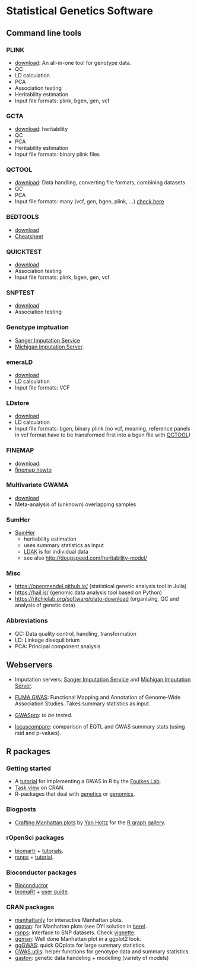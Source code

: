 
# Statistical Genetics Software


## Command line tools

### PLINK
- [download](https://www.cog-genomics.org/plink/2.0/): An all-in-one tool for genotype data. 
- QC
- LD calculation
- PCA
- Association testing
- Heritability estimation
- Input file formats: plink, bgen, gen, vcf
  
### GCTA
- [download](https://cnsgenomics.com/software/gcta/#Overview): heritability
- QC
- PCA
- Heritability estimation
- Input file formats: binary plink files
  
### QCTOOL
- [download](http://www.well.ox.ac.uk/~gav/qctool_v2/): Data handling, converting file formats, combining datasets
- QC
- PCA
- Input file formats: many (vcf, gen, bgen, plink, ...) [check here](http://www.well.ox.ac.uk/~gav/qctool/documentation/genotype_file_formats.html)
  
### BEDTOOLS
- [download](https://github.com/arq5x/bedtools2)
- [Cheatsheet](https://gist.github.com/ilevantis/6d6ecf8718a5803acff736c2dffc933e)
  
### QUICKTEST
- [download](https://wp.unil.ch/sgg/quicktest/)
- Association testing
- Input file formats: plink, bgen, gen, vcf

### SNPTEST
- [download](https://mathgen.stats.ox.ac.uk/genetics_software/snptest/snptest.html)
- Association testing
  
### Genotype imptuation
- [Sanger Imputation Service](https://imputation.sanger.ac.uk/)
- [Michigan Imputation Server](https://imputationserver.sph.umich.edu/index.html).

### emeraLD
- [download](https://github.com/statgen/emeraLD)
- LD calculation
- Input file formats: VCF
  
### LDstore
- [download](http://www.christianbenner.com/#ldstore)
- LD calculation
- Input file formats: bgen, binary plink (no vcf, meaning, reference panels in vcf format have to be transformed first into a bgen file with [QCTOOL](http://www.well.ox.ac.uk/~gav/qctool_v2/))

### FINEMAP
- [download](http://www.christianbenner.com/): 
- [finemap howto](https://sinarueeger.github.io/post/finemapping-howto/)

### Multivariate GWAMA
- [download](https://github.com/baselmans/multivariate_GWAMA)
- Meta-analysis of (unknown) overlapping samples

### SumHer
- [SumHer](http://dougspeed.com/sumher/)
  - heritability estimation
  - uses summary statistics as input
  - [LDAK](http://dougspeed.com/ldak/) is for individual data
  - see also http://dougspeed.com/heritability-model/

### Misc
- https://openmendel.github.io/ (statistical genetic analysis tool in Julia)
- https://hail.is/ (genomic data analysis tool based on Python)
- https://ritchielab.org/software/plato-download (organising, QC and analysis of genetic data)

### Abbreviations
- QC: Data quality control, handling, transformation
- LD: Linkage disequilibrium
- PCA: Principal component analysis

## Webservers

- Imputation servers: [Sanger Imputation Service](https://imputation.sanger.ac.uk/) and [Michigan Imputation Server](https://imputationserver.sph.umich.edu/index.html).

- [FUMA GWAS](http://fuma.ctglab.nl/): Functional Mapping and Annotation of Genome-Wide Association Studies. Takes summary statistics as input. 

- [GWASpro](https://bioinfo.noble.org/GWASPRO/): *to be tested*. 

- [locuscompare](http://locuscompare.com/): comparison of EQTL and GWAS summary stats (using rsid and p-values).

## R packages

### Getting started
- A [tutorial](http://www.stat-gen.org/tut/tut_intro.html) for implementing a GWAS in R by the [Foulkes Lab](http://www.stat-gen.org/about.html).
- [Task view](https://cran.r-project.org/web/views/Genetics.html) on CRAN.
- R-packages that deal with [genetics](https://rdrr.io/search?q=genetics) or [genomics](https://rdrr.io/search?q=genomics). 

### Blogposts

- [Crafting Manhattan plots](https://www.r-graph-gallery.com/wp-content/uploads/2018/02/Manhattan_plot_in_R.html) by [Yan Holtz](https://github.com/holtzy/) for the [R graph gallery](https://www.r-graph-gallery.com/). 


### rOpenSci packages
- [biomartr](https://github.com/ropensci/biomartr) + [tutorials](https://github.com/ropensci/biomartr#tutorials).
- [rsnps](https://github.com/ropensci/rsnps) + [tutorial](https://github.com/ropensci/rsnps/blob/master/vignettes/rsnps_vignette.Rmd).

### Bioconductor packages 
- [Bioconductor](https://www.bioconductor.org/packages/release/BiocViews.html#___Software)
- [biomaRt](https://bioconductor.org/packages/release/bioc/html/biomaRt.html) + [user guide](https://bioconductor.org/packages/release/bioc/vignettes/biomaRt/inst/doc/biomaRt.html).

### CRAN packages
- [manhattanly](https://moderndata.plot.ly/manhattanly-r-package-for-interactive-manhattan-plots/) for interactive Manhattan plots. 
- [qqman](https://cran.r-project.org/web/packages/qqman/index.html): for Manhattan plots (see DYI solution in [here](https://www.r-graph-gallery.com/wp-content/uploads/2018/02/Manhattan_plot_in_R.html)).
- [rsnps](https://cran.r-project.org/web/packages/rsnps/): interface to SNP datasets. Check [vignette](https://cran.r-project.org/web/packages/rsnps/vignettes/rsnps_vignette.html).
- [ggman](https://github.com/mkanai/ggman): Well done Manhattan plot in a ggplot2 look.
- [ggGWAS](https://github.com/sinarueeger/ggGWAS): quick QQplots for large summary statistics. 
- [GWAS.utils](https://github.com/sinarueeger/GWAS.utils): helper functions for genotype data and summary statistics.
- [gaston](https://cran.r-project.org/web/packages/gaston/index.html): genetic data handeling + modelling (variety of models)
